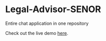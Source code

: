 # Legal-Advisor-SENOR
Entire chat application in one repository

Check out the live demo [here](https://senor-fcoi.vercel.app/#).

